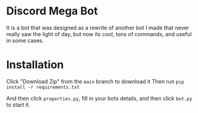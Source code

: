 # Discord Mega Bot
It is a bot that was designed as a rewrite of another bot I made that never really saw the light of day, but now its cool, tons of commands, and useful in some cases.

# Installation

Click "Download Zip" from the `main` branch to download it
Then run `pip install -r requirements.txt`

And then click `properties.py`, fill in your bots details, and then click `bot.py` to start it.
